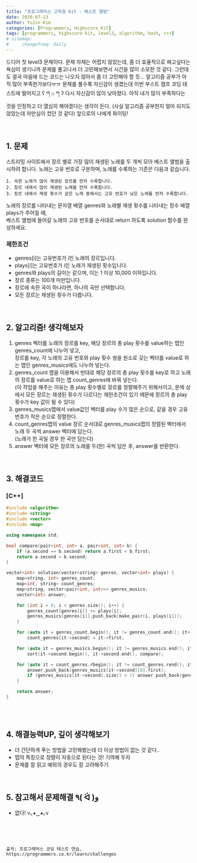 ```yaml
---
title: "프로그래머스 고득점 Kit : 베스트 앨범"
date: 2020-07-13
author: YuJin Kim
categories: [Programmers, Highscore Kit]
tags: [programmers, highscore kit, level3, algorithm, hash, c++]
# sitemap:
#     changefreq: daily
---
```


드디어 첫 level3 문제이다. 문제 자체는 어렵지 않았는데, 좀 더 효율적으로 짜고싶다는 욕심이 생기니까 문제를 풀고나서 더 고민해보면서 시간을 많이 소모한 것 같다. 그런데도 결국 마음에 드는 코드는 나오지 않아서 좀 더 고민해야 할 듯... 알고리즘 공부가 아직 많이 부족한가보다ㅠㅠ 문제를 풀수록 자신감이 생겼는데 이번 부스트 캠프 코딩 테스트에 떨어지고 ʕ ཀ ⌂ ཀ ʔ 다시 자신감이 많이 낮아졌다. 아직 내가 많이 부족하다는 것을 인정하고 더 열심히 해야겠다는 생각이 든다. (사실 알고리즘 공부한지 얼마 되지도 않았는데 자만심이 컸던 것 같다) 앞으로의 나에게 화이팅!  
<br/>
<br/>

## 1. 문제

스트리밍 사이트에서 장르 별로 가장 많이 재생된 노래를 두 개씩 모아 베스트 앨범을 출시하려 합니다. 노래는 고유 번호로 구분하며, 노래를 수록하는 기준은 다음과 같습니다.

```
1. 속한 노래가 많이 재생된 장르를 먼저 수록합니다.
2. 장르 내에서 많이 재생된 노래를 먼저 수록합니다.
3. 장르 내에서 재생 횟수가 같은 노래 중에서는 고유 번호가 낮은 노래를 먼저 수록합니다.
```

노래의 장르를 나타내는 문자열 배열 genres와 노래별 재생 횟수를 나타내는 정수 배열 plays가 주어질 때,  
베스트 앨범에 들어갈 노래의 고유 번호를 순서대로 return 하도록 solution 함수를 완성하세요.

### 제한조건

- genres[i]는 고유번호가 i인 노래의 장르입니다.
- plays[i]는 고유번호가 i인 노래가 재생된 횟수입니다.
- genres와 plays의 길이는 같으며, 이는 1 이상 10,000 이하입니다.
- 장르 종류는 100개 미만입니다.
- 장르에 속한 곡이 하나라면, 하나의 곡만 선택합니다.
- 모든 장르는 재생된 횟수가 다릅니다.
  <br/><br/><br/>

## 2. 알고리즘! 생각해보자

1. genres 벡터를 노래의 장르를 key, 해당 장르의 총 play 횟수를 value하는 맵인 genres_count에 나누어 넣고,  
   장르를 key, 각 노래의 고유 번호와 play 횟수 쌍을 원소로 갖는 벡터를 value로 하는 맵인 genres_musics에도 나누어 넣는다.
2. genres_count 맵을 이용해서 반대로 해당 장르의 총 play 횟수를 key로 하고 노래의 장르를 value로 하는 맵 count_genres에 바꿔 넣는다.  
   (이 작업을 해주는 이유는 총 play 횟수별로 장르를 정렬해주기 위해서이고, 문제 상에서 모든 장르는 재생된 횟수가 다르다는 제한조건이 있기 때문에 장르의 총 play 횟수가 key 값이 될 수 있다)
3. genres_musics맵에서 value값인 벡터를 play 수가 많은 순으로, 같을 경우 고유번호가 작은 순으로 정렬한다.
4. count_genres맵의 value 장르 순서대로 genres_musics맵의 정렬된 벡터에서 노래 두 곡씩 answer 벡터에 담는다.  
   (노래가 한 곡일 경우 한 곡만 담는다)
5. answer 벡터에 모든 장르의 노래를 두(한) 곡씩 담은 후, answer를 반환한다.  
   <br/><br/>

## 3. 해결코드

### [C++]

```c++
#include <algorithm>
#include <string>
#include <vector>
#include <map>

using namespace std;

bool compare(pair<int, int> a, pair<int, int> b) {
    if (a.second == b.second) return a.first < b.first;
    return a.second > b.second;
}

vector<int> solution(vector<string> genres, vector<int> plays) {
    map<string, int> genres_count;
    map<int, string> count_genres;
    map<string, vector<pair<int, int>>> genres_musics;
    vector<int> answer;

    for (int i = 0; i < genres.size(); i++) {
        genres_count[genres[i]] += plays[i];
        genres_musics[genres[i]].push_back(make_pair(i, plays[i]));
    }

    for (auto it = genres_count.begin(); it != genres_count.end(); it++)
        count_genres[it->second] = it->first;

    for (auto it = genres_musics.begin(); it != genres_musics.end(); it++)
        sort(it->second.begin(), it->second.end(), compare);

    for (auto it = count_genres.rbegin(); it != count_genres.rend(); it++) {
        answer.push_back(genres_musics[it->second][0].first);
        if (genres_musics[it->second].size() > 1) answer.push_back(genres_musics[it->second][1].first);
    }

    return answer;
}
```

<br/><br/>

## 4. 해결능력UP, 깊이 생각해보기

- 더 간단하게 푸는 방법을 고민해봤는데 더 이상 방법이 없는 것 같다..
- 맵의 특징으로 정렬이 자동으로 된다는 것! 기억해 두자
- 문제를 잘 읽고 예외의 경우도 잘 고려해주기
  <br/><br/><br/>

## 5. 참고해서 문제해결 ٩( ᐛ )و

- 없다! v｡◕‿◕｡v

<br/><br/><br/>

```
출처: 프로그래머스 코딩 테스트 연습, https://programmers.co.kr/learn/challenges
```

